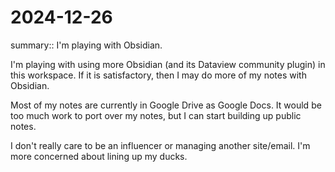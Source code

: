 # 2024-12-26

summary:: I'm playing with Obsidian.

I'm playing with using more Obsidian (and its Dataview community plugin) in this workspace. If it is satisfactory, then I may do more of my notes with Obsidian.

Most of my notes are currently in Google Drive as Google Docs. It would be too much work to port over my notes, but I can start building up public notes.

I don't really care to be an influencer or managing another site/email. I'm more concerned about lining up my ducks.
